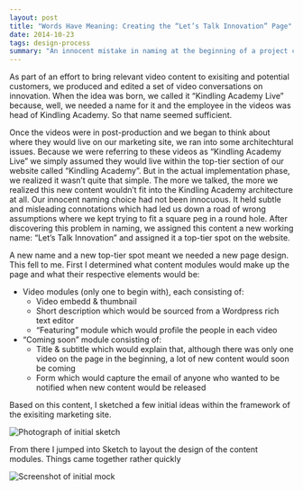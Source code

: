 ```yaml
---
layout: post
title: "Words Have Meaning: Creating the “Let’s Talk Innovation” Page"
date: 2014-10-23
tags: design-process
summary: "An innocent mistake in naming at the beginning of a project created distorted conclusions in design thinking and led us down a road of confusion. We had to go back and think about the words we used to talk about things in order to proceed forward."
---
```


As part of an effort to bring relevant video content to exisiting and potential customers, we produced and edited a set of video conversations on innovation. When the idea was born, we called it “Kindling Academy Live” because, well, we needed a name for it and the employee in the videos was head of Kindling Academy. So that name seemed sufficient. 

Once the videos were in post-production and we began to think about where they would live on our marketing site, we ran into some architechtural issues. Because we were referring to these videos as “Kindling Academy Live” we simply assumed they would live within the top-tier section of our website called “Kindling Academy”. But in the actual implementation phase, we realized it wasn’t quite that simple. The more we talked, the more we realized this new content wouldn’t fit into the Kindling Academy architecture at all. Our innocent naming choice had not been innocuous. It held subtle and misleading connotations which had led us down a road of wrong assumptions where we kept trying to fit a square peg in a round hole. After discovering this problem in naming, we assigned this content a new working name: “Let’s Talk Innovation” and assigned it a top-tier spot on the website.

A new name and a new top-tier spot meant we needed a new page design. This fell to me. First I determined what content modules would make up the page and what their respective elements would be: 

- Video modules (only one to begin with), each consisting of:
    - Video embedd & thumbnail
    - Short description which would be sourced from a Wordpress rich text editor
    - “Featuring” module which would profile the people in each video
- “Coming soon” module consisting of:
    - Title & subtitle which would explain that, although there was only one video on the page in the beginning, a lot of new content would soon be coming
    - Form which would capture the email of anyone who wanted to be notified when new content would be released

Based on this content, I sketched a few initial ideas within the framework of the exisiting marketing site.

![Photograph of initial sketch](http://jim-nielsen.com/blog/assets/img/2014/innovation-talk-sketch.jpg)

From there I jumped into Sketch to layout the design of the content modules. Things came together rather quickly 

![Screenshot of initial mock](http://jim-nielsen.com/blog/assets/img/2014/innovation-talk-mock.png "Page mock (without website header/footer)")